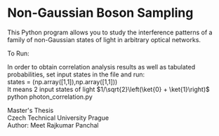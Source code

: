 # Non-Gaussian Boson Sampling
This Python program allows you to study the interference patterns of a family of non-Gaussian states of light in arbitrary optical networks.

To Run: </br>

In order to obtain correlation analysis results as well as tabulated probabilities, set input states in the file and run: </br>
states = (np.array([1,1]),np.array([1,1])) </br>
It means 2 input states of light  $1/\sqrt{2}\left(\ket{0} + \ket{1}\right)$ 
python photon_correlation.py </br>



Master's Thesis </br>
Czech Technical University Prague </br>
Author: Meet Rajkumar Panchal </br>
